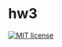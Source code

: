 # hw3

[![MIT license](https://img.shields.io/badge/license-MIT-blue.svg)](https://github.com/username/TemplateHW/blob/master/hw3/LICENSE)
